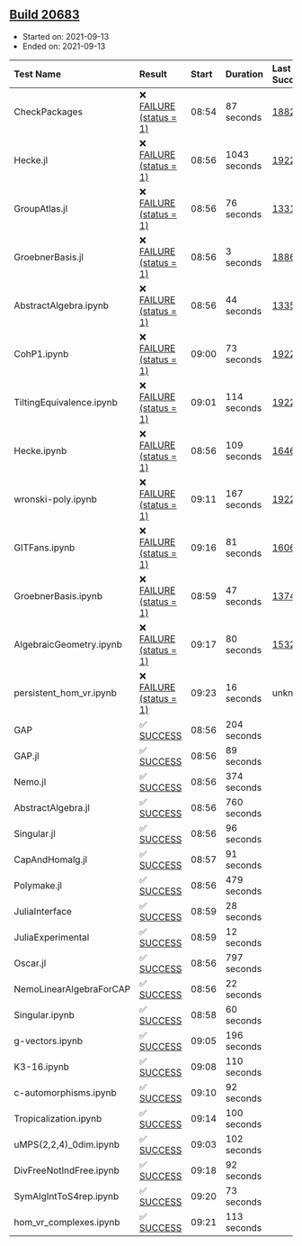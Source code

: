 ## [Build 20683](https://oscarci.mathematik.uni-kl.de/job/oscar/20683/)

* Started on: 2021-09-13
* Ended on: 2021-09-13

| Test Name    | Result | Start | Duration | Last Success | First Failure |
|:-------------|:-------|:------|:---------|:-------------|:--------------|
| CheckPackages | ❌ [FAILURE (status = 1)](https://oscarci.mathematik.uni-kl.de/job/oscar/20683/artifact/logs/build-20683/CheckPackages.log) | 08:54 | 87 seconds | [18822](https://oscarci.mathematik.uni-kl.de/job/oscar/18822/) | [18823](https://oscarci.mathematik.uni-kl.de/job/oscar/18823/) |
| Hecke.jl | ❌ [FAILURE (status = 1)](https://oscarci.mathematik.uni-kl.de/job/oscar/20683/artifact/logs/build-20683/Hecke.jl.log) | 08:56 | 1043 seconds | [19222](https://oscarci.mathematik.uni-kl.de/job/oscar/19222/) | [20152](https://oscarci.mathematik.uni-kl.de/job/oscar/20152/) |
| GroupAtlas.jl | ❌ [FAILURE (status = 1)](https://oscarci.mathematik.uni-kl.de/job/oscar/20683/artifact/logs/build-20683/GroupAtlas.jl.log) | 08:56 | 76 seconds | [13311](https://oscarci.mathematik.uni-kl.de/job/oscar/13311/) | [13312](https://oscarci.mathematik.uni-kl.de/job/oscar/13312/) |
| GroebnerBasis.jl | ❌ [FAILURE (status = 1)](https://oscarci.mathematik.uni-kl.de/job/oscar/20683/artifact/logs/build-20683/GroebnerBasis.jl.log) | 08:56 | 3 seconds | [18864](https://oscarci.mathematik.uni-kl.de/job/oscar/18864/) | [18865](https://oscarci.mathematik.uni-kl.de/job/oscar/18865/) |
| AbstractAlgebra.ipynb | ❌ [FAILURE (status = 1)](https://oscarci.mathematik.uni-kl.de/job/oscar/20683/artifact/logs/build-20683/AbstractAlgebra.ipynb.log) | 08:56 | 44 seconds | [13355](https://oscarci.mathematik.uni-kl.de/job/oscar/13355/) | [13356](https://oscarci.mathematik.uni-kl.de/job/oscar/13356/) |
| CohP1.ipynb | ❌ [FAILURE (status = 1)](https://oscarci.mathematik.uni-kl.de/job/oscar/20683/artifact/logs/build-20683/CohP1.ipynb.log) | 09:00 | 73 seconds | [19222](https://oscarci.mathematik.uni-kl.de/job/oscar/19222/) | [20152](https://oscarci.mathematik.uni-kl.de/job/oscar/20152/) |
| TiltingEquivalence.ipynb | ❌ [FAILURE (status = 1)](https://oscarci.mathematik.uni-kl.de/job/oscar/20683/artifact/logs/build-20683/TiltingEquivalence.ipynb.log) | 09:01 | 114 seconds | [19222](https://oscarci.mathematik.uni-kl.de/job/oscar/19222/) | [20152](https://oscarci.mathematik.uni-kl.de/job/oscar/20152/) |
| Hecke.ipynb | ❌ [FAILURE (status = 1)](https://oscarci.mathematik.uni-kl.de/job/oscar/20683/artifact/logs/build-20683/Hecke.ipynb.log) | 08:56 | 109 seconds | [16463](https://oscarci.mathematik.uni-kl.de/job/oscar/16463/) | [16464](https://oscarci.mathematik.uni-kl.de/job/oscar/16464/) |
| wronski-poly.ipynb | ❌ [FAILURE (status = 1)](https://oscarci.mathematik.uni-kl.de/job/oscar/20683/artifact/logs/build-20683/wronski-poly.ipynb.log) | 09:11 | 167 seconds | [19222](https://oscarci.mathematik.uni-kl.de/job/oscar/19222/) | [20152](https://oscarci.mathematik.uni-kl.de/job/oscar/20152/) |
| GITFans.ipynb | ❌ [FAILURE (status = 1)](https://oscarci.mathematik.uni-kl.de/job/oscar/20683/artifact/logs/build-20683/GITFans.ipynb.log) | 09:16 | 81 seconds | [16068](https://oscarci.mathematik.uni-kl.de/job/oscar/16068/) | [16069](https://oscarci.mathematik.uni-kl.de/job/oscar/16069/) |
| GroebnerBasis.ipynb | ❌ [FAILURE (status = 1)](https://oscarci.mathematik.uni-kl.de/job/oscar/20683/artifact/logs/build-20683/GroebnerBasis.ipynb.log) | 08:59 | 47 seconds | [13748](https://oscarci.mathematik.uni-kl.de/job/oscar/13748/) | [13749](https://oscarci.mathematik.uni-kl.de/job/oscar/13749/) |
| AlgebraicGeometry.ipynb | ❌ [FAILURE (status = 1)](https://oscarci.mathematik.uni-kl.de/job/oscar/20683/artifact/logs/build-20683/AlgebraicGeometry.ipynb.log) | 09:17 | 80 seconds | [15322](https://oscarci.mathematik.uni-kl.de/job/oscar/15322/) | [15323](https://oscarci.mathematik.uni-kl.de/job/oscar/15323/) |
| persistent_hom_vr.ipynb | ❌ [FAILURE (status = 1)](https://oscarci.mathematik.uni-kl.de/job/oscar/20683/artifact/logs/build-20683/persistent_hom_vr.ipynb.log) | 09:23 | 16 seconds | unknown | unknown |
| GAP | ✅ [SUCCESS](https://oscarci.mathematik.uni-kl.de/job/oscar/20683/artifact/logs/build-20683/GAP.log) | 08:56 | 204 seconds |  |  |
| GAP.jl | ✅ [SUCCESS](https://oscarci.mathematik.uni-kl.de/job/oscar/20683/artifact/logs/build-20683/GAP.jl.log) | 08:56 | 89 seconds |  |  |
| Nemo.jl | ✅ [SUCCESS](https://oscarci.mathematik.uni-kl.de/job/oscar/20683/artifact/logs/build-20683/Nemo.jl.log) | 08:56 | 374 seconds |  |  |
| AbstractAlgebra.jl | ✅ [SUCCESS](https://oscarci.mathematik.uni-kl.de/job/oscar/20683/artifact/logs/build-20683/AbstractAlgebra.jl.log) | 08:56 | 760 seconds |  |  |
| Singular.jl | ✅ [SUCCESS](https://oscarci.mathematik.uni-kl.de/job/oscar/20683/artifact/logs/build-20683/Singular.jl.log) | 08:56 | 96 seconds |  |  |
| CapAndHomalg.jl | ✅ [SUCCESS](https://oscarci.mathematik.uni-kl.de/job/oscar/20683/artifact/logs/build-20683/CapAndHomalg.jl.log) | 08:57 | 91 seconds |  |  |
| Polymake.jl | ✅ [SUCCESS](https://oscarci.mathematik.uni-kl.de/job/oscar/20683/artifact/logs/build-20683/Polymake.jl.log) | 08:56 | 479 seconds |  |  |
| JuliaInterface | ✅ [SUCCESS](https://oscarci.mathematik.uni-kl.de/job/oscar/20683/artifact/logs/build-20683/JuliaInterface.log) | 08:59 | 28 seconds |  |  |
| JuliaExperimental | ✅ [SUCCESS](https://oscarci.mathematik.uni-kl.de/job/oscar/20683/artifact/logs/build-20683/JuliaExperimental.log) | 08:59 | 12 seconds |  |  |
| Oscar.jl | ✅ [SUCCESS](https://oscarci.mathematik.uni-kl.de/job/oscar/20683/artifact/logs/build-20683/Oscar.jl.log) | 08:56 | 797 seconds |  |  |
| NemoLinearAlgebraForCAP | ✅ [SUCCESS](https://oscarci.mathematik.uni-kl.de/job/oscar/20683/artifact/logs/build-20683/NemoLinearAlgebraForCAP.log) | 08:56 | 22 seconds |  |  |
| Singular.ipynb | ✅ [SUCCESS](https://oscarci.mathematik.uni-kl.de/job/oscar/20683/artifact/logs/build-20683/Singular.ipynb.log) | 08:58 | 60 seconds |  |  |
| g-vectors.ipynb | ✅ [SUCCESS](https://oscarci.mathematik.uni-kl.de/job/oscar/20683/artifact/logs/build-20683/g-vectors.ipynb.log) | 09:05 | 196 seconds |  |  |
| K3-16.ipynb | ✅ [SUCCESS](https://oscarci.mathematik.uni-kl.de/job/oscar/20683/artifact/logs/build-20683/K3-16.ipynb.log) | 09:08 | 110 seconds |  |  |
| c-automorphisms.ipynb | ✅ [SUCCESS](https://oscarci.mathematik.uni-kl.de/job/oscar/20683/artifact/logs/build-20683/c-automorphisms.ipynb.log) | 09:10 | 92 seconds |  |  |
| Tropicalization.ipynb | ✅ [SUCCESS](https://oscarci.mathematik.uni-kl.de/job/oscar/20683/artifact/logs/build-20683/Tropicalization.ipynb.log) | 09:14 | 100 seconds |  |  |
| uMPS(2,2,4)_0dim.ipynb | ✅ [SUCCESS](https://oscarci.mathematik.uni-kl.de/job/oscar/20683/artifact/logs/build-20683/uMPS-2-2-4-_0dim.ipynb.log) | 09:03 | 102 seconds |  |  |
| DivFreeNotIndFree.ipynb | ✅ [SUCCESS](https://oscarci.mathematik.uni-kl.de/job/oscar/20683/artifact/logs/build-20683/DivFreeNotIndFree.ipynb.log) | 09:18 | 92 seconds |  |  |
| SymAlgIntToS4rep.ipynb | ✅ [SUCCESS](https://oscarci.mathematik.uni-kl.de/job/oscar/20683/artifact/logs/build-20683/SymAlgIntToS4rep.ipynb.log) | 09:20 | 73 seconds |  |  |
| hom_vr_complexes.ipynb | ✅ [SUCCESS](https://oscarci.mathematik.uni-kl.de/job/oscar/20683/artifact/logs/build-20683/hom_vr_complexes.ipynb.log) | 09:21 | 113 seconds |  |  |
